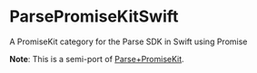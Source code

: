 # ParsePromiseKitSwift
A PromiseKit category for the Parse SDK in Swift using Promise<T>

**Note**: This is a semi-port of [Parse+PromiseKit](https://github.com/hathway/Parse-PromiseKit).
